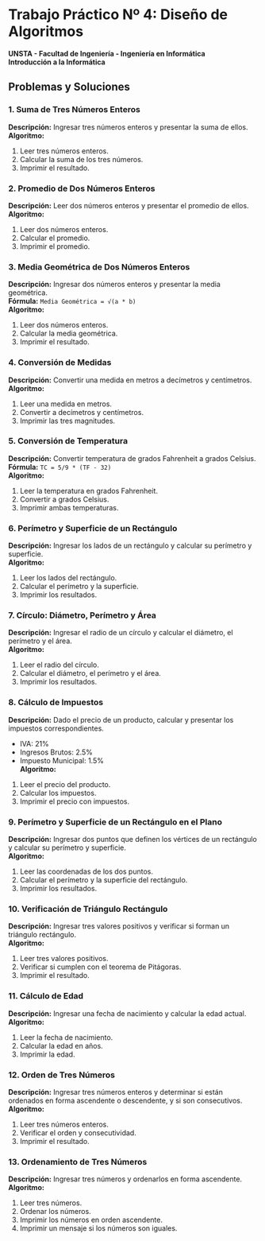 # Trabajo Práctico Nº 4: Diseño de Algoritmos
**UNSTA - Facultad de Ingeniería - Ingeniería en Informática**  
**Introducción a la Informática**

## Problemas y Soluciones

### 1. Suma de Tres Números Enteros
**Descripción:** Ingresar tres números enteros y presentar la suma de ellos.  
**Algoritmo:**  
1. Leer tres números enteros.
2. Calcular la suma de los tres números.
3. Imprimir el resultado.

### 2. Promedio de Dos Números Enteros
**Descripción:** Leer dos números enteros y presentar el promedio de ellos.  
**Algoritmo:**  
1. Leer dos números enteros.
2. Calcular el promedio.
3. Imprimir el promedio.

### 3. Media Geométrica de Dos Números Enteros
**Descripción:** Ingresar dos números enteros y presentar la media geométrica.  
**Fórmula:** `Media Geométrica = √(a * b)`  
**Algoritmo:**  
1. Leer dos números enteros.
2. Calcular la media geométrica.
3. Imprimir el resultado.

### 4. Conversión de Medidas
**Descripción:** Convertir una medida en metros a decímetros y centímetros.  
**Algoritmo:**  
1. Leer una medida en metros.
2. Convertir a decímetros y centímetros.
3. Imprimir las tres magnitudes.

### 5. Conversión de Temperatura
**Descripción:** Convertir temperatura de grados Fahrenheit a grados Celsius.  
**Fórmula:** `TC = 5/9 * (TF - 32)`  
**Algoritmo:**  
1. Leer la temperatura en grados Fahrenheit.
2. Convertir a grados Celsius.
3. Imprimir ambas temperaturas.

### 6. Perímetro y Superficie de un Rectángulo
**Descripción:** Ingresar los lados de un rectángulo y calcular su perímetro y superficie.  
**Algoritmo:**  
1. Leer los lados del rectángulo.
2. Calcular el perímetro y la superficie.
3. Imprimir los resultados.

### 7. Círculo: Diámetro, Perímetro y Área
**Descripción:** Ingresar el radio de un círculo y calcular el diámetro, el perímetro y el área.  
**Algoritmo:**  
1. Leer el radio del círculo.
2. Calcular el diámetro, el perímetro y el área.
3. Imprimir los resultados.

### 8. Cálculo de Impuestos
**Descripción:** Dado el precio de un producto, calcular y presentar los impuestos correspondientes.  
- IVA: 21%
- Ingresos Brutos: 2.5%
- Impuesto Municipal: 1.5%  
**Algoritmo:**  
1. Leer el precio del producto.
2. Calcular los impuestos.
3. Imprimir el precio con impuestos.

### 9. Perímetro y Superficie de un Rectángulo en el Plano
**Descripción:** Ingresar dos puntos que definen los vértices de un rectángulo y calcular su perímetro y superficie.  
**Algoritmo:**  
1. Leer las coordenadas de los dos puntos.
2. Calcular el perímetro y la superficie del rectángulo.
3. Imprimir los resultados.

### 10. Verificación de Triángulo Rectángulo
**Descripción:** Ingresar tres valores positivos y verificar si forman un triángulo rectángulo.  
**Algoritmo:**  
1. Leer tres valores positivos.
2. Verificar si cumplen con el teorema de Pitágoras.
3. Imprimir el resultado.

### 11. Cálculo de Edad
**Descripción:** Ingresar una fecha de nacimiento y calcular la edad actual.  
**Algoritmo:**  
1. Leer la fecha de nacimiento.
2. Calcular la edad en años.
3. Imprimir la edad.

### 12. Orden de Tres Números
**Descripción:** Ingresar tres números enteros y determinar si están ordenados en forma ascendente o descendente, y si son consecutivos.  
**Algoritmo:**  
1. Leer tres números enteros.
2. Verificar el orden y consecutividad.
3. Imprimir el resultado.

### 13. Ordenamiento de Tres Números
**Descripción:** Ingresar tres números y ordenarlos en forma ascendente.  
**Algoritmo:**  
1. Leer tres números.
2. Ordenar los números.
3. Imprimir los números en orden ascendente.  
4. Imprimir un mensaje si los números son iguales.
